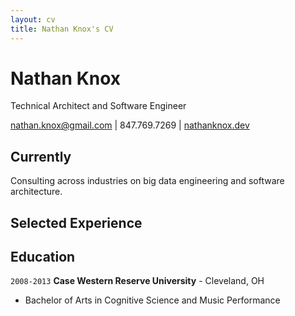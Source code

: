 ```yaml
---
layout: cv
title: Nathan Knox's CV
---
```

# Nathan Knox
Technical Architect and Software Engineer

<div id="webaddress">
<a href="nathan.knox@gmail.com">nathan.knox@gmail.com</a>
| 847.769.7269
| <a href="https://nathanknox.dev">nathanknox.dev</a>
</div>

## Currently

Consulting across industries on big data engineering and software architecture.

## Selected Experience


## Education

`2008-2013`
__Case Western Reserve University__ - Cleveland, OH
- Bachelor of Arts in Cognitive Science and Music Performance

<!-- ### Footer

Last updated: April 2019 -->


